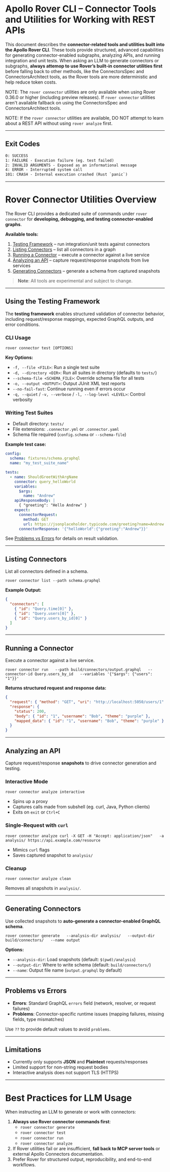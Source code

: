 # Apollo Rover CLI – Connector Tools and Utilities for Working with REST APIs

This document describes the **connector-related tools and utilities built into the Apollo Rover CLI**. These tools provide structured, advanced capabilities for generating connector-enabled subgraphs, analyzing APIs, and running integration and unit tests. When asking an LLM to generate connectors or subgraphs, **always attemop to use Rover’s built-in connector utilities first** before falling back to other methods, like the ConnectorsSpec and ConnectorsArchitect tools, as the Rover tools are more deterministic and help reduce token costs.

NOTE: The `rover connector` utilities are only available when using Rover 0.36.0 or higher (including preview releases). If `rover connector` utilities aren't available fallback on using the ConnectorsSpec and ConnectorsArchitect tools.

NOTE: If the `rover connector` utilities are available, DO NOT attempt to learn about a REST API without using `rover analyze` first.

---

## Exit Codes

```txt
0: SUCCESS
1: FAILURE - Execution failure (eg. test failed)
2: INVALID ARGUMENTS - Exposed as an informational message
4: ERROR - Interrupted system call
101: CRASH - Internal execution crashed (Rust `panic`)
```

---

# Rover Connector Utilities Overview

The Rover CLI provides a dedicated suite of commands under `rover connector` for **developing, debugging, and testing connector-enabled graphs**.

**Available tools:**
1. [Testing Framework](#using-the-testing-framework) – run integration/unit tests against connectors
2. [Listing Connectors](#listing-connectors) – list all connectors in a graph
3. [Running a Connector](#running-a-connector) – execute a connector against a live service
4. [Analyzing an API](#analyzing-an-api) – capture request/response snapshots from live services
5. [Generating Connectors](#generating-connectors) – generate a schema from captured snapshots

> **Note**: All tools are experimental and subject to change.

---

## Using the Testing Framework

The **testing framework** enables structured validation of connector behavior, including request/response mappings, expected GraphQL outputs, and error conditions.

### CLI Usage

```shell
rover connector test [OPTIONS]
```

**Key Options:**
- `-f, --file <FILE>`: Run a single test suite
- `-d, --directory <DIR>`: Run all suites in directory (defaults to `tests/`)
- `--schema-file <SCHEMA_FILE>`: Override schema file for all tests
- `-o, --output <OUTPUT>`: Output JUnit XML test reports
- `--no-fail-fast`: Continue running even if errors occur
- `-q, --quiet` / `-v, --verbose` / `-l, --log-level <LEVEL>`: Control verbosity

### Writing Test Suites

- Default directory: `tests/`
- File extensions: `.connector.yml` or `.connector.yaml`
- Schema file required (`config.schema` or `--schema-file`)

**Example test case:**

```yaml
config:
  schema: fixtures/schema.graphql
  name: "my_test_suite_name"

tests:
  - name: ShouldGreetWithArgName
    connector: query_helloWorld
    variables:
      $args:
        name: "Andrew"
    apiResponseBody: |
      { "greeting": "Hello Andrew" }
    expect:
      connectorRequest:
        method: GET
        url: https://jsonplaceholder.typicode.com/greeting?name=Andrew
      connectorResponse: '{"helloWorld":{"greeting":"Andrew"}}'
```

See [Problems vs Errors](#problems-vs-errors) for details on result validation.

---

## Listing Connectors

List all connectors defined in a schema.

```shell
rover connector list --path schema.graphql
```

**Example Output:**

```json
{
  "connectors": [
    { "id": "Query.time[0]" },
    { "id": "Query.users[0]" },
    { "id": "Query.users_by_id[0]" }
  ]
}
```

---

## Running a Connector

Execute a connector against a live service.

```shell
rover connector run   --path build/connectors/output.graphql   --connector-id Query.users_by_id   --variables '{"$args": {"users": "1"}}'
```

**Returns structured request and response data:**

```json
{
  "request": { "method": "GET", "uri": "http://localhost:5050/users/1" },
  "response": {
    "status": 200,
    "body": { "id": "1", "username": "Bob", "theme": "purple" },
    "mapped_data": { "id": "1", "username": "Bob", "theme": "purple" }
  }
}
```

---

## Analyzing an API

Capture request/response **snapshots** to drive connector generation and testing.

### Interactive Mode

```shell
rover connector analyze interactive
```

- Spins up a proxy
- Captures calls made from subshell (eg. curl, Java, Python clients)
- Exits on `exit` or `Ctrl+C`

### Single-Request with `curl`

```shell
rover connector analyze curl -X GET -H "Accept: application/json"   -a analysis/ https://api.example.com/resource
```

- Mimics `curl` flags
- Saves captured snapshot to `analysis/`

### Cleanup

```shell
rover connector analyze clean
```

Removes all snapshots in `analysis/`.

---

## Generating Connectors

Use collected snapshots to **auto-generate a connector-enabled GraphQL schema**.

```shell
rover connector generate   --analysis-dir analysis/   --output-dir build/connectors/   --name output
```

**Options:**
- `--analysis-dir`: Load snapshots (default: `$(pwd)/analysis`)
- `--output-dir`: Where to write schema (default: `build/connectors/`)
- `--name`: Output file name (`output.graphql` by default)

---

## Problems vs Errors

- **Errors**: Standard GraphQL `errors` field (network, resolver, or request failures)
- **Problems**: Connector-specific runtime issues (mapping failures, missing fields, type mismatches)

Use `??` to provide default values to avoid `problems`.

---

## Limitations

- Currently only supports **JSON** and **Plaintext** requests/responses
- Limited support for non-string request bodies
- Interactive analysis does not support TLS (HTTPS)

---

# Best Practices for LLM Usage

When instructing an LLM to generate or work with connectors:
1. **Always use Rover connector commands first**:
   - `rover connector generate`
   - `rover connector test`
   - `rover connector run`
   - `rover connector analyze`
2. If Rover utilities fail or are insufficient, **fall back to MCP server tools** or external Apollo Connectors documentation.
3. Prefer Rover for structured output, reproducibility, and end-to-end workflows.
